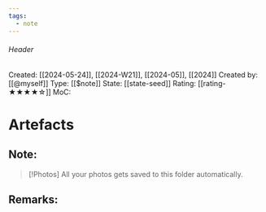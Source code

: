 ```yaml
---
tags:
  - note
---
```

###### Header
Created: [[2024-05-24]], [[2024-W21]], [[2024-05]], [[2024]]
Created by: [[@myself]]
Type: [[$note]]
State: [[state-seed]]
Rating: [[rating-★★★★☆]]
MoC: 
# Artefacts

## Note:

>[!Photos] 
> All your photos gets saved to this folder automatically.

## Remarks:
